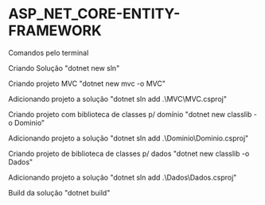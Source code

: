 # ASP_NET_CORE-ENTITY-FRAMEWORK

Comandos pelo terminal

Criando Solução 
"dotnet new sln"

Criando projeto MVC
"dotnet new mvc -o MVC"

Adicionando projeto a solução
"dotnet sln add .\MVC\MVC.csproj"

Criando projeto com biblioteca de classes p/ domínio
"dotnet new classlib -o Dominio"

Adicionando projeto a solução
"dotnet sln add .\Dominio\Dominio.csproj"

Criando projeto de biblioteca de classes p/ dados
"dotnet new classlib -o Dados"

Adicionando projeto a solução
"dotnet sln add .\Dados\Dados.csproj"

Build da solução
"dotnet build"

